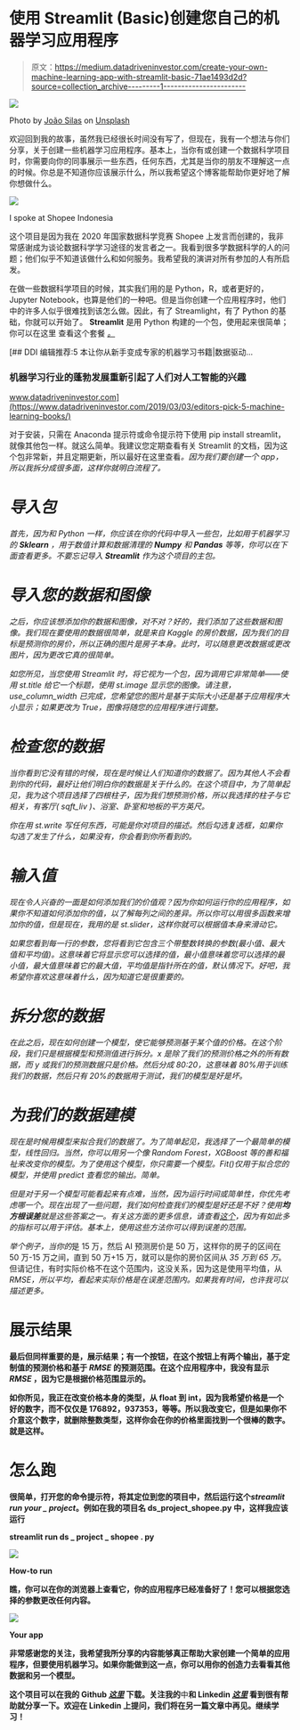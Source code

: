 # 使用 Streamlit (Basic)创建您自己的机器学习应用程序

> 原文：<https://medium.datadriveninvestor.com/create-your-own-machine-learning-app-with-streamlit-basic-71ae1493d2d?source=collection_archive---------1----------------------->

![](img/a0acfcefc4f237c94a30fddfe9c3c377.png)

Photo by [João Silas](https://unsplash.com/@joaosilas?utm_source=medium&utm_medium=referral) on [Unsplash](https://unsplash.com?utm_source=medium&utm_medium=referral)

欢迎回到我的故事，虽然我已经很长时间没有写了，但现在，我有一个想法与你们分享，关于创建一些机器学习应用程序。基本上，当你有或创建一个数据科学项目时，你需要向你的同事展示一些东西，任何东西，尤其是当你的朋友不理解这一点的时候。你总是不知道你应该展示什么，所以我希望这个博客能帮助你更好地了解你想做什么。

![](img/e5ea12a372c5700d56c654c4e251450e.png)

I spoke at Shopee Indonesia

这个项目是因为我在 2020 年国家数据科学竞赛 Shopee 上发言而创建的，我非常感谢成为谈论数据科学学习途径的发言者之一。我看到很多学数据科学的人的问题；他们似乎不知道该做什么和如何服务。我希望我的演讲对所有参加的人有所启发。

在做一些数据科学项目的时候，其实我们用的是 Python，R，或者更好的，Jupyter Notebook，也算是他们的一种吧。但是当你创建一个应用程序时，他们中的许多人似乎很难找到该怎么做。因此，有了 Streamlight，有了 Python 的基础，你就可以开始了。 **Streamlit** 是用 Python 构建的一个包，使用起来很简单；你可以在这里 查看这个套餐 [*。*](https://www.streamlit.io/)

[](https://www.datadriveninvestor.com/2019/03/03/editors-pick-5-machine-learning-books/) [## DDI 编辑推荐:5 本让你从新手变成专家的机器学习书籍|数据驱动…

### 机器学习行业的蓬勃发展重新引起了人们对人工智能的兴趣

www.datadriveninvestor.com](https://www.datadriveninvestor.com/2019/03/03/editors-pick-5-machine-learning-books/) 

对于安装，只需在 Anaconda 提示符或命令提示符下使用 pip install streamlit，就像其他包一样。就这么简单。我建议您定期查看有关 Streamlit 的文档，因为这个包非常新，并且定期更新，所以最好在这里查看[](https://docs.streamlit.io/)*。因为我们要创建一个 app，所以我拆分成很多面，这样你就明白流程了。*

# *导入包*

*首先，因为和 Python 一样，你应该在你的代码中导入一些包，比如用于机器学习的 **Sklearn** ，用于数值计算和数据清理的 **Numpy** 和 **Pandas** 等等，你可以在下面查看更多。不要忘记导入 **Streamlit** 作为这个项目的主包。*

# *导入您的数据和图像*

*之后，你应该想添加你的数据和图像，对不对？好的，我们添加了这些数据和图像。我们现在要使用的数据很简单，就是来自 Kaggle 的房价数据，因为我们的目标是预测你的房价，所以正确的图片是房子本身。此时，可以随意更改数据或更改图片，因为更改它真的很简单。*

*如您所见，当您使用 Streamlit 时，将它视为一个包，因为调用它非常简单——使用 st.title 给它一个标题，使用 st.image 显示您的图像。请注意，use_column_width 已完成，您希望您的图片是基于实际大小还是基于应用程序大小显示；如果更改为 True，图像将随您的应用程序进行调整。*

# *检查您的数据*

*当你看到它没有错的时候，现在是时候让人们知道你的数据了。因为其他人不会看到你的代码，最好让他们明白你的数据是关于什么的。在这个项目中，为了简单起见，我为这个项目选择了四根柱子，因为我们想预测价格，所以我选择的柱子与它相关，有客厅( *sqft_liv* )、浴室、卧室和地板的平方英尺。*

*你在用 st.write 写任何东西，可能是你对项目的描述。然后勾选复选框，如果你勾选了发生了什么，如果没有，你会看到你所看到的。*

# *输入值*

*现在令人兴奋的一面是如何添加我们的价值观？因为你如何运行你的应用程序，如果你不知道如何添加你的值，以了解每列之间的差异。所以你可以用很多函数来增加你的值，但是现在，我用的是 st.slider，这样你就可以根据值本身来滑动它。*

*如果您看到每一行的参数，您将看到它包含三个带整数转换的参数(最小值、最大值和平均值)。这意味着它将显示您可以选择的值，最小值意味着您可以选择的最小值，最大值意味着它的最大值，平均值是指针所在的值，默认情况下。好吧，我希望你喜欢这意味着什么，因为知道它是很重要的。*

# *拆分您的数据*

*在此之后，现在如何创建一个模型，使它能够预测基于某个值的价格。在这个阶段，我们只是根据模型和预测值进行拆分。x 是除了我们的预测价格之外的所有数据，而 y 或我们的预测数据只是价格。然后分成 80:20，这意味着 80%用于训练我们的数据，然后只有 20%的数据用于测试，我们的模型是好是坏。*

# *为我们的数据建模*

*现在是时候用模型来拟合我们的数据了。为了简单起见，我选择了一个最简单的模型，线性回归。当然，你可以用另一个像 Random Forest，XGBoost 等的善和福祉来改变你的模型。为了使用这个模型，你只需要一个模型。Fit()仅用于拟合您的模型，并使用 predict 查看您的输出。简单。*

*但是对于另一个模型可能看起来有点难，当然，因为运行时间或简单性，你优先考虑哪一个。现在出现了一些问题，我们如何检查我们的模型是好还是不好？使用**均方根误差**就是这些答案之一。有关这方面的更多信息，请查看[这个](https://www.analyticsvidhya.com/blog/2019/08/11-important-model-evaluation-error-metrics/)，因为有如此多的指标可以用于评估。基本上，使用这些方法你可以得到误差的范围。*

*举个例子，当你的*是 15 万，然后 AI 预测房价是 50 万，这样你的房子的区间在 50 万-15 万之间，直到 50 万+15 万，就可以是你的房价区间从 *35 万到 65 万*。但请记住，有时实际价格不在这个范围内，这没关系，因为这是使用平均值，从 *RMSE，*所以平均，看起来实际价格是在误差范围内。如果我有时间，也许我可以描述更多。**

# **展示结果**

**最后但同样重要的是，展示结果；有一个按钮，在这个按钮上有两个输出，基于定制值的预测价格和基于 *RMSE* 的预测范围。在这个应用程序中，我没有显示 *RMSE* ，因为它是根据价格范围显示的。**

**如你所见，我正在改变价格本身的类型，从 float 到 int，因为我希望价格是一个好的数字，而不仅仅是 176892，937353，等等。所以我改变它，但是如果你不介意这个数字，就删除整数类型，这样你会在你的价格里面找到一个很棒的数字。就是这样。**

# **怎么跑**

**很简单，打开您的命令提示符，将其定位到您的项目中，然后运行这个*streamlit run your _ project*。例如在我的项目名 **ds_project_shopee.py** 中，这样我应该运行**

****streamlit run ds _ project _ shopee . py****

**![](img/f9d2cb0f8d1e6fa72d09f782899bede2.png)**

**How-to run**

**瞧，你可以在你的浏览器上查看它，你的应用程序已经准备好了！您可以根据您选择的参数更改任何内容。**

**![](img/75929956606258dd67ad4d7c4e526967.png)**

**Your app**

**非常感谢您的关注，我希望我所分享的内容能够真正帮助大家创建一个简单的应用程序，但要使用机器学习。如果你能做到这一点，你可以用你的创造力去看看其他数据和另一个模型。**

**这个项目可以在我的 **Github** [*这里*](https://github.com/rizkysifaul/Workshop_Shopee) 下载。关注我的**中**和 **Linkedin** [*这里*](https://www.linkedin.com/in/muhammad-sifa-ul-rizky-63525795/) 看到很有帮助就分享一下。欢迎在 Linkedin 上提问，我们将在另一篇文章中再见。继续学习！**